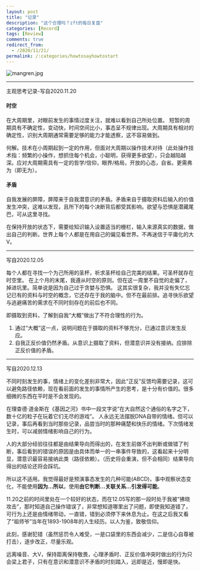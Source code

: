 ```yaml
---
layout: post
title: "记录"
description: "这个合理吗？zft的每日复盘"
categories: [Record]
tags: [Review]
comments: true
redirect_from:
  - /2020/11/21/
permalink: /:categories/howtosayhowtostart
---
```


![mangren.jpg](https://i.loli.net/2020/12/14/FDKguWjQ7PJABbp.jpg)

****

主观思考记录-写自2020.11.20

#### 时空
在大周期里，对眼前发生的事情过度关注，就难以看到自己所处位置。
短暂的周期具有不确定性，变动快，时间空间比小，事态呈不规律出现。大周期具有相对的确定性，识别大周期通常需要足够的能力才能透察，这不容易做到。

何解。技术在小周期起到一定的作用，但面对大周期以操作技术对待（此处操作技术指：频繁的小操作，想抓住每个机会，小聪明，获得更多欲望），只会越陷越深。应对大周期需具有一定的哲学/信仰，眼界/格局，开放的心态，自省。更需弗为（即无为）。


#### 矛盾

自我发展的屏障，屏障来于自我潜意识的矛盾。矛盾来自于摄取资料后输入的价值发生冲突，这难以发现，且所下的每个决断背后都受其影响。欲望与恐惧是潜藏尾巴，可从这里寻找。

在保持开放的状态下，需要给知识输入设置适当的栅栏，输入来源真实的数据，做出自己的判断。世界上每个人都是在用自己的偏见看世界。不再迷信于平庸化的大V。

****

写自2020.12.05

每个人都在寻找一个为己所用的圣杯，祈求圣杯给自己完美的结果。可圣杯就存在时空里。
在上个月的末尾，我遵从时空的原则。但在这一周里不自觉的走偏了，掉进坑里。简单说是因为自己过于贪婪与恐惧。
这其实很复杂，我并没有失忆忘记已有的资料与时空的概念，它还存在于我的脑中。但不在最前排。追寻快乐欲望与逃避痛苦的需求在不同时刻存在的前后也不同。

即摄取到资料，了解到自我“大概”做出了不符合理性的行为。
1. 通过“大概”这一点，说明问题在于摄取的资料不够充分，已通过意识发生反应。
2. 自我正反价值仍然矛盾。从意识上摄取了资料，但潜意识并没有接纳。应排除正反价值的矛盾。

**** 

写自2020.12.13

不同时刻发生的事，情绪上的变化差别非常大，因此“正反”反馈均需要记录，这可以避免路径依赖，现在看前面的发生的事情所产生的思考，是十分有价值的。很多细微的东西在平时是不会发现的。

在理查德·道金斯在《基因之河》书中一段文字说“在大自然这个通俗的名字之下，数十亿的粒子在玩着它们无尽的游戏”。
人永远无法摆脱DNA自带的情绪。但可以记录，事后再看到当时那些记录，品尝当时的那种痛楚和快乐的情绪。下次情绪发生时，可以减弱情绪影响自己的行为。

人的大部分经验往往都是由结果导向而得出的，在发生前做不出判断或做错了判断，事后看到的错误的原因是由具体而单一的一串事件导致的，这看起来十分明显，潜意识最容易接纳此类（路径依赖）。（历史将会重演，但不会相同）结果导向得出的结论还将会踩坑。

所以这不适用。我觉得最好是预演事态发生的几种可能(ABCD)，事中观察状态变化，不能使用**因为...所以**，使用**由它判断...关联关系...引发得可能**。

11.20之前的时间里处在一个较好的状态，而在12.05写的那一段时处于我被“拂晓攻击”，那时知道自己操作错误了，非常想知道哪里出了问题，即使我知道错了，可行为上还是由情绪带动，一直错，错到必须停下来休息为止。在这之后我又看了“祖师爷”当年在1893-1908年的人生经历。以人为鉴，致敬信仰。

此刻，感谢犯错（虽然惩罚令人难受，一是口袋里的东西会减少，二是信心自尊被打击），逐步改正，尽量乐观。

远离噪音、大V，保持距离保持敬畏，心理矛盾时、正反价值冲突时做出的行为只会梁上君子，只有在意识和潜意识不矛盾的时刻踏入，远即是近，慢即是快。


